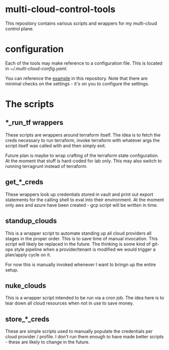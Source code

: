 # multi-cloud-control-tools

This repository contains various scripts and wrappers for my multi-cloud control plane.

# configuration

Each of the tools may make reference to a configuration file. This is located in *~/.multi-cloud-config.yaml*.

You can reference the [example](multi-lcoud-config-example.yaml) in this repository. Note that there are minimal checks on the settings - it's on you to configure the settings.

# The scripts

## *_run_tf wrappers

These scripts are wrappers around terraform itself. The idea is to fetch the creds necessary to run terraform, invoke terraform with whatever args the script itself was called with and then simply exit.

Future plan is maybe to wrap crafting of the terraform state configuration. At the moment that stuff is hard-coded for lab only. This may also switch to running terragrunt instead of terraform.

## get_*_creds

These wrappers look up credentials stored in vault and print out export statements for the calling shell to eval into their environment. At the moment only aws and azure have been created - gcp script will be written in time.

## standup_clouds

This is a wrapper script to automate standing up all cloud providers all stages in the proper order. This is to save time of manual invocation. This script will likely be replaced in the future. The thinking is some kind of git-ops style pipeline when a provider/tenant is modified we would trigger a plan/apply cycle on it.

For now this is manually invoked whenever I want to bringn up the entire setup.

## nuke_clouds

This is a wrapper script intended to be run via a cron job. The idea here is to tear down all cloud resources when not in use to save money.

## store_*_creds

These are simple scripts used to manually populate the credentials per cloud provider / profile. I don't run them enough to have made better scripts - these are likely to change in the future.
